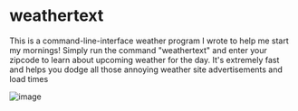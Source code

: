 # weathertext
This is a command-line-interface weather program I wrote to help me start my mornings! Simply run the command "weathertext" and enter your zipcode to learn about upcoming weather for the day. It's extremely fast and helps you dodge all those annoying weather site advertisements and load times

![image](https://github.com/user-attachments/assets/3273146b-0773-4a80-b0d5-7157af68d974)

